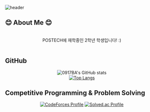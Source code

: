 ![header](https://capsule-render.vercel.app/api?type=waving&fontColor=ffffff&color=0:43C6AC,100:191654&text=Welcome%20to%20woojin042's%20GitHub%20👋&animation=twinkling&fontSize=35&fontAlignY=40&fontAlign=65&height=250)

<h2><b>😊 About Me 😊</b></h2>
<div align='center'>
<br />
POSTECH에 재학중인 2학년 학생입니다! :)
</div>
<br />

<h2><b> GitHub </b></h2>

<div align='center'>

![0917BA's GitHub stats](https://github-readme-stats.vercel.app/api?username=0917ba&show_icons=true&theme=transparnet&count_private=true) <br />
[![Top Langs](https://github-readme-stats.vercel.app/api/top-langs/?username=0917ba&count_private=true)](https://github.com/anuraghazra/github-readme-stats) <br />

</div>


<h2><b>Competitive Programming & Problem Solving</b></h2>

<div align='center'>

[![CodeForces Profile](https://cf.leed.at?id=0917ba)](https://codeforces.com/profile/0917ba)
[![Solved.ac Profile](http://mazassumnida.wtf/api/v2/generate_badge?boj=0917ba)](https://solved.ac/0917ba/) <br/>

</div>

<br />
  
